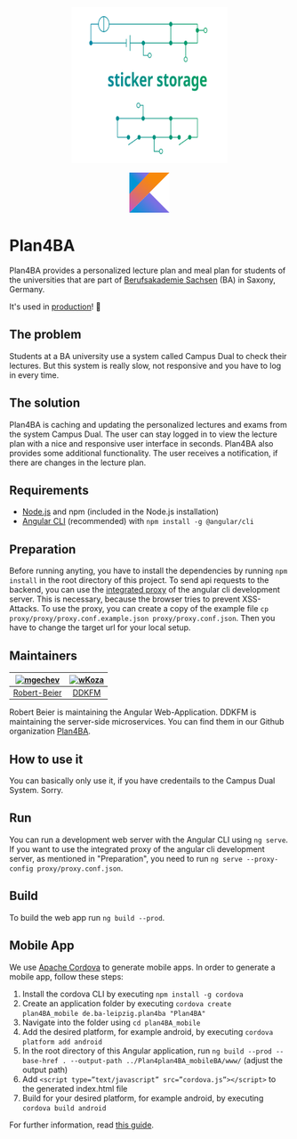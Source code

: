 <p align="center">
  <a href="https://github.com/DDKFM/StickerStorage/">
    <img src="logo.svg" alt="Logo" width=280 height=280>
  </a>
</p>
<p align="center">
  <a href="https://kotlinlang.org/">
    <img src="kotlin.svg" alt="Logo" width=72 height=72>
  </a>
</p>

# Plan4BA

Plan4BA provides a personalized lecture plan and meal plan for students of the universities that are part of [Berufsakademie Sachsen](https://www.ba-sachsen.de/) (BA) in Saxony, Germany.

It's used in [production](https://plan4ba.ba-leipzig.de)! :rocket:

## The problem

Students at a BA university use a system called Campus Dual to check their lectures. But this system is really slow, not responsive and you have to log in every time.

## The solution

Plan4BA is caching and updating the personalized lectures and exams from the system Campus Dual. The user can stay logged in to view the lecture plan with a nice and responsive user interface in seconds. Plan4BA also provides some additional functionality. The user receives a notification, if there are changes in the lecture plan.

## Requirements

- [Node.js](https://nodejs.org/en/download/) and npm (included in the Node.js installation)
- [Angular CLI](https://github.com/angular/angular-cli) (recommended) with `npm install -g @angular/cli`

## Preparation

Before running anyting, you have to install the dependencies by running `npm install` in the root directory of this project.
To send api requests to the backend, you can use the [integrated proxy](https://github.com/angular/angular-cli/blob/master/docs/documentation/stories/proxy.md) of the angular cli development server. This is necessary, because the browser tries to prevent XSS-Attacks. To use the proxy, you can create a copy of the example file `cp proxy/proxy/proxy.conf.example.json proxy/proxy.conf.json`. Then you have to change the target url for your local setup.

## Maintainers

| [<img alt="mgechev" src="https://avatars0.githubusercontent.com/u/30528168?s=460&v=4" width="117">](https://github.com/Robert-Beier) | [<img alt="wKoza" src="https://avatars2.githubusercontent.com/u/6908978?s=460&v=4" width="117">](https://github.com/DDKFM) |
| :----------------------------------------------------------------------------------------------------------------------------------: | :------------------------------------------------------------------------------------------------------------------------: |
|                                           [Robert-Beier](https://github.com/Robert-Beier)                                            |                                             [DDKFM](https://github.com/DDKFM)                                              |

Robert Beier is maintaining the Angular Web-Application. DDKFM is maintaining the server-side microservices. You can find them in our Github organization [Plan4BA](https://github.com/Plan4BA).

## How to use it

You can basically only use it, if you have credentails to the Campus Dual System. Sorry.

## Run

You can run a development web server with the Angular CLI using `ng serve`. If you want to use the integrated proxy of the angular cli development server, as mentioned in "Preparation", you need to run `ng serve --proxy-config proxy/proxy.conf.json`.

## Build

To build the web app run `ng build --prod`.

## Mobile App

We use [Apache Cordova](https://cordova.apache.org/) to generate mobile apps. In order to generate a mobile app, follow these steps:

1. Install the cordova CLI by executing `npm install -g cordova`
2. Create an application folder by executing `cordova create plan4BA_mobile de.ba-leipzig.plan4ba "Plan4BA"`
3. Navigate into the folder using `cd plan4BA_mobile`
4. Add the desired platform, for example android, by executing `cordova platform add android`
5. In the root directory of this Angular application, run `ng build --prod --base-href . --output-path ../Plan4plan4BA_mobileBA/www/` (adjust the output path)
6. Add `<script type=”text/javascript” src=”cordova.js”></script>` to the generated index.html file
7. Build for your desired platform, for example android, by executing `cordova build android`

For further information, read [this guide](https://medium.com/@EliaPalme/how-to-wrap-an-angular-app-with-apache-cordova-909024a25d79).
